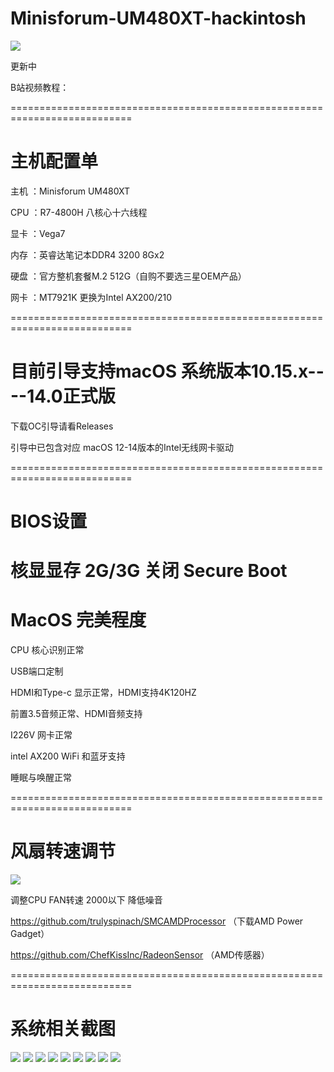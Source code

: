 # Minisforum-UM480XT-hackintosh
![](https://github.com/Xmingbai/Minisforum-UM480XT-hackintosh/blob/main/Sensei.png)

更新中

B站视频教程：

===========================================================================

# 主机配置单

主机 ：Minisforum UM480XT

CPU ：R7-4800H 八核心十六线程

显卡 ：Vega7

内存 ：英睿达笔记本DDR4 3200 8Gx2

硬盘 ：官方整机套餐M.2 512G（自购不要选三星OEM产品）

网卡 ：MT7921K 更换为Intel AX200/210

===========================================================================
# 目前引导支持macOS 系统版本10.15.x----14.0正式版 

下载OC引导请看Releases

引导中已包含对应 macOS 12-14版本的Intel无线网卡驱动

===========================================================================
# BIOS设置
核显显存 2G/3G
关闭 Secure Boot
===========================================================================
# MacOS 完美程度

CPU 核心识别正常 

USB端口定制

HDMI和Type-c 显示正常，HDMI支持4K120HZ

前置3.5音频正常、HDMI音频支持

I226V 网卡正常

intel AX200 WiFi 和蓝牙支持

睡眠与唤醒正常

===========================================================================

# 风扇转速调节
![](https://github.com/Xmingbai/Minisforum-UM480XT-hackintosh/blob/main/FAN.png)

调整CPU FAN转速 2000以下 降低噪音

https://github.com/trulyspinach/SMCAMDProcessor （下载AMD Power Gadget）

https://github.com/ChefKissInc/RadeonSensor （AMD传感器）

===========================================================================



# 系统相关截图

![](https://github.com/Xmingbai/Minisforum-UM480XT-hackintosh/blob/main/1.png)
![](https://github.com/Xmingbai/Minisforum-UM480XT-hackintosh/blob/main/2.png)
![](https://github.com/Xmingbai/Minisforum-UM480XT-hackintosh/blob/main/Vega.png)
![](https://github.com/Xmingbai/Minisforum-UM480XT-hackintosh/blob/main/CPU.png)
![](https://github.com/Xmingbai/Minisforum-UM480XT-hackintosh/blob/main/IGPU.png)
![](https://github.com/Xmingbai/Minisforum-UM480XT-hackintosh/blob/main/I226.png)
![](https://github.com/Xmingbai/Minisforum-UM480XT-hackintosh/blob/main/BT.png)
![](https://github.com/Xmingbai/Minisforum-UM480XT-hackintosh/blob/main/WIFI.png)
![](https://github.com/Xmingbai/Minisforum-UM480XT-hackintosh/blob/main/audio.png)
